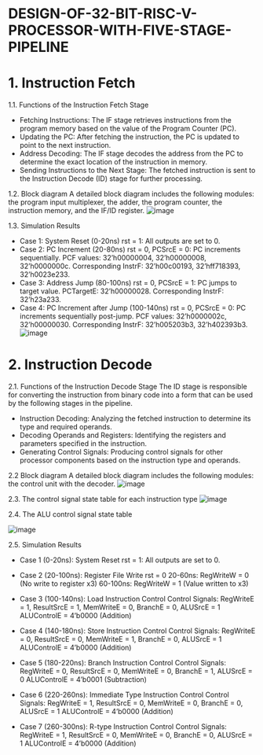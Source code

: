 # DESIGN-OF-32-BIT-RISC-V-PROCESSOR-WITH-FIVE-STAGE-PIPELINE

# 1. Instruction Fetch

1.1. Functions of the Instruction Fetch Stage
- Fetching Instructions: The IF stage retrieves instructions from the program memory based on the value of the Program Counter (PC).
- Updating the PC: After fetching the instruction, the PC is updated to point to the next instruction.
- Address Decoding: The IF stage decodes the address from the PC to determine the exact location of the instruction in memory.
- Sending Instructions to the Next Stage: The fetched instruction is sent to the Instruction Decode (ID) stage for further processing.

1.2. Block diagram
A detailed block diagram includes the following modules: the program input multiplexer, the adder, the program counter, the instruction memory, and the IF/ID register.
![image](https://github.com/user-attachments/assets/3ca6a9bd-e9df-4303-95af-ec9f37d260af)

1.3. Simulation Results
- Case 1: System Reset (0-20ns)
rst = 1: All outputs are set to 0.
- Case 2: PC Increment (20-80ns)
rst = 0, PCSrcE = 0: PC increments sequentially.
PCF values: 32’h00000004, 32’h00000008, 32’h0000000c.
Corresponding InstrF: 32’h00c00193, 32’hff718393, 32’h0023e233.
- Case 3: Address Jump (80-100ns)
rst = 0, PCSrcE = 1: PC jumps to target value.
PCTargetE: 32’h00000028.
Corresponding InstrF: 32’h23a233.
- Case 4: PC Increment after Jump (100-140ns)
rst = 0, PCSrcE = 0: PC increments sequentially post-jump.
PCF values: 32’h0000002c, 32’h00000030.
Corresponding InstrF: 32’h005203b3, 32’h402393b3.
![image](https://github.com/user-attachments/assets/3556d1ae-f3e7-4e5f-8ec3-a3dda994fbfe)

# 2. Instruction Decode

2.1. Functions of the Instruction Decode Stage
The ID stage is responsible for converting the instruction from binary code into a form that can be used by the following stages in the pipeline.
- Instruction Decoding: Analyzing the fetched instruction to determine its type and required operands.
- Decoding Operands and Registers: Identifying the registers and parameters specified in the instruction.
- Generating Control Signals: Producing control signals for other processor components based on the instruction type and operands.

2.2 Block diagram
A detailed block diagram includes the following modules: the control unit with the decoder.
![image](https://github.com/user-attachments/assets/f03ccca7-fa52-4f1e-b611-4d827a3780c6)

2.3. The control signal state table for each instruction type
![image](https://github.com/user-attachments/assets/a158d802-08f7-4709-b239-afef20881ef3)

2.4. The ALU control signal state table

![image](https://github.com/user-attachments/assets/20f0e795-f9cf-4b8e-8a0d-480ef3d8d926)

2.5. Simulation Results

- Case 1 (0-20ns): System Reset
  rst = 1: All outputs are set to 0.

- Case 2 (20-100ns): Register File Write
  rst = 0
  20-60ns: RegWriteW = 0 (No write to register x3)
  60-100ns: RegWriteW = 1 (Value written to x3)

- Case 3 (100-140ns): Load Instruction Control
  Control Signals:
  RegWriteE = 1, ResultSrcE = 1, MemWriteE = 0, BranchE = 0, ALUSrcE = 1
  ALUControlE = 4’b0000 (Addition)

- Case 4 (140-180ns): Store Instruction Control
  Control Signals:
  RegWriteE = 0, ResultSrcE = 0, MemWriteE = 1, BranchE = 0, ALUSrcE = 1
  ALUControlE = 4’b0000 (Addition)

- Case 5 (180-220ns): Branch Instruction Control
  Control Signals:
  RegWriteE = 0, ResultSrcE = 0, MemWriteE = 0, BranchE = 1, ALUSrcE = 0
  ALUControlE = 4’b0001 (Subtraction)

- Case 6 (220-260ns): Immediate Type Instruction Control
  Control Signals:
  RegWriteE = 1, ResultSrcE = 0, MemWriteE = 0, BranchE = 0, ALUSrcE = 1
  ALUControlE = 4’b0000 (Addition)

- Case 7 (260-300ns): R-type Instruction Control
  Control Signals:
  RegWriteE = 1, ResultSrcE = 0, MemWriteE = 0, BranchE = 0, ALUSrcE = 1
  ALUControlE = 4’b0000 (Addition)

